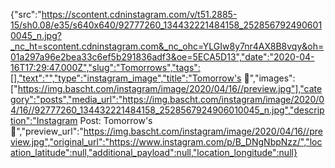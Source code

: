 {"src":"https://scontent.cdninstagram.com/v/t51.2885-15/sh0.08/e35/s640x640/92777260_134432221484158_2528567924906010045_n.jpg?_nc_ht=scontent.cdninstagram.com&_nc_ohc=YLGIw8y7nr4AX8B8vqy&oh=01a297a96e2bea33c6ef5b291836adf3&oe=5ECA5D13","date":"2020-04-16T17:29:47.000Z","slug":"Tomorrows","tags":[],"text":"","type":"instagram_image","title":"Tomorrow's 🍕","images":["https://img.bascht.com/instagram/image/2020/04/16//preview.jpg"],"category":"posts","media_url":"https://img.bascht.com/instagram/image/2020/04/16//92777260_134432221484158_2528567924906010045_n.jpg","description":"Instagram Post: Tomorrow's 🍕","preview_url":"https://img.bascht.com/instagram/image/2020/04/16//preview.jpg","original_url":"https://www.instagram.com/p/B_DNgNbpNzz/","location_latitude":null,"additional_payload":null,"location_longitude":null}